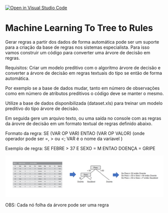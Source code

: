 [![Open in Visual Studio Code](https://classroom.github.com/assets/open-in-vscode-f059dc9a6f8d3a56e377f745f24479a46679e63a5d9fe6f495e02850cd0d8118.svg)](https://classroom.github.com/online_ide?assignment_repo_id=6519905&assignment_repo_type=AssignmentRepo)
# Machine Learning To Tree to Rules

Gerar regras a partir dos dados de forma automática pode ser um suporte para a criação da base de regras nos sistemas especialista. Para isso vamos construir um código para converter uma árvore de decisão em regras. 

Requisitos:
Criar um modelo preditivo com o algoritmo árvore de decisão e converter a árvore de decisão em regras textuais do tipo se então de forma automática.

Por exemplo se a base de dados mudar, tanto em número de observações como em número de atributos preditivos o código deve se manter o mesmo.

Utilize a base de dados disponibilizada (dataset.xls) para treinar um modelo preditivo do tipo árvore de decisão.

Em seguida gere um arquivo texto, ou uma saída no console com as regras da árovre de decisão em um formato textual de regras definido abaixo.

Formato da regra: 
SE (VAR OP VAR) ENTAO (VAR OP VALOR) (onde operador pode ser =, > ou <; VAR é o nome da varíavel ) 

Exemplo de regra:
SE FEBRE > 37 E SEXO = M ENTAO DOENÇA = GRIPE

![Arquitetura](https://github.com/giseldo/ml_to_tree_to_rules/blob/main/arquitetura.png)

OBS: Cada nó folha da árvore pode  ser uma regra
